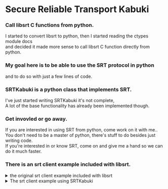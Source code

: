 # Secure Reliable Transport Kabuki
### Call libsrt C functions from python.
<sampl>
I started to convert libsrt to python, then I started reading the ctypes module docs<BR>
and decided it made more sense to call libsrt C function directly from python. <BR>
</sampl>

### My goal here is to be able to use the SRT protocol in python 
and to do so with just a few lines of code.
<BR> 

### SRTKabuki is a python class that implements SRT. <BR>

I've just started writing SRTKabuki it's not complete, <BR>
A lot of the base functionality has already been implemented though.<br>

###  Get invovled or go away.

If you are interested in using SRT from python, come work on it with me..<BR>
You don't need to be a master of python, there's stuff to do besides just writing code.<BR>
If you're interested in or know SRT, come on and give me a hand so we can do it much faster.

### There is an srt client example included with libsrt.

<details><summary> the original srt client example included with libsrt </summary>
 
```c
  /*
 * SRT - Secure, Reliable, Transport
 * Copyright (c) 2017 Haivision Systems Inc.
 * 
 * This library is free software; you can redistribute it and/or
 * modify it under the terms of the GNU Lesser General Public
 * License as published by the Free Software Foundation; either
 * version 2.1 of the License, or (at your option) any later version.
 * 
 * This library is distributed in the hope that it will be useful,
 * but WITHOUT ANY WARRANTY; without even the implied warranty of
 * MERCHANTABILITY or FITNESS FOR A PARTICULAR PURPOSE.  See the GNU
 * Lesser General Public License for more details.
 * 
 * You should have received a copy of the GNU Lesser General Public
 * License along with this library; If not, see <http://www.gnu.org/licenses/>
 */


#include <stdio.h>
#include <stdlib.h>
#ifdef _WIN32
#define usleep(x) Sleep(x / 1000)
#else
#include <unistd.h>
#endif

#include "srt.h"

int main(int argc, char** argv)
{
    int ss, st;
    struct sockaddr_in sa;
    int yes = 1;
    const char message [] = "This message should be sent to the other side";

    if (argc != 3) {
      fprintf(stderr, "Usage: %s <host> <port>\n", argv[0]);
      return 1;
    }

    printf("srt startup\n");
    srt_startup();

    printf("srt socket\n");
    ss = srt_create_socket();
    if (ss == SRT_ERROR)
    {
        fprintf(stderr, "srt_socket: %s\n", srt_getlasterror_str());
        return 1;
    }

    printf("srt remote address\n");
    sa.sin_family = AF_INET;
    sa.sin_port = htons(atoi(argv[2]));
    if (inet_pton(AF_INET, argv[1], &sa.sin_addr) != 1)
    {
        return 1;
    }

    printf("srt setsockflag\n");
    if (SRT_ERROR == srt_setsockflag(ss, SRTO_SENDER, &yes, sizeof yes))
    {
        fprintf(stderr, "srt_setsockflag: %s\n", srt_getlasterror_str());
        return 1;
    }

    // Test deprecated
    //srt_setsockflag(ss, SRTO_STRICTENC, &yes, sizeof yes);

    printf("srt connect\n");
    st = srt_connect(ss, (struct sockaddr*)&sa, sizeof sa);
    if (st == SRT_ERROR)
    {
        fprintf(stderr, "srt_connect: %s\n", srt_getlasterror_str());
        return 1;
    }

    int i;
    for (i = 0; i < 100; i++)
    {
        printf("srt sendmsg2 #%d >> %s\n",i,message);
        st = srt_sendmsg2(ss, message, sizeof message, NULL);
        if (st == SRT_ERROR)
        {
            fprintf(stderr, "srt_sendmsg: %s\n", srt_getlasterror_str());
            return 1;
        }

        usleep(1000);   // 1 ms
    }


    sleep(1); // 1 second to give it enough time to receive all messages
    printf("srt close\n");
    st = srt_close(ss);
    if (st == SRT_ERROR)
    {
        fprintf(stderr, "srt_close: %s\n", srt_getlasterror_str());
        return 1;
    }

    printf("srt cleanup\n");
    srt_cleanup();
    return 0;
}
```

</details>


<details><summary>The srt client example  using SRTKabuki</summary>
  
```py3
    from srtk.py import SRTKabuki

    srtk=SRTKabuki('127.0.0.1',9000)
    srtk.set_sock_flag(SRTO_SENDER)
    srtk.connect()
    a = 100
    while a:
        a -=1
        srtk.write_mesg(b'I am super cool')
    srtk.done()
```

</details>
